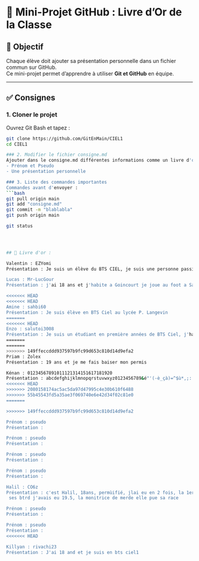 # 📖 Mini-Projet GitHub : Livre d’Or de la Classe

## 🎯 Objectif
Chaque élève doit ajouter sa présentation personnelle dans un fichier commun sur GitHub.  
Ce mini-projet permet d’apprendre à utiliser **Git et GitHub** en équipe.

---

## ✅ Consignes

### 1. Cloner le projet
Ouvrez Git Bash et tapez :
```bash
git clone https://github.com/GitEnMain/CIEL1
cd CIEL1

### 2. Modifier le fichier consigne.md
Ajouter dans le consigne.md différentes informations comme un livre d'or.
- Prénom et Pseudo
- Une présentation personnelle

### 3. Liste des commandes importantes
Commandes avant d'envoyer :
```bash
git pull origin main
git add "consigne.md"
git commit -m "blablabla"
git push origin main

git status


   

## 📖 Livre d'or : 

Valentin : EZYomi
Présentation : Je suis un élève du BTS CIEL, je suis une personne passioné d'informatique depuis mon enfance.

Lucas : Mr-LucGour
Présentation : j'ai 18 ans et j'habite a Goincourt je joue au foot a Saint-Paul en Seniors

<<<<<<< HEAD
<<<<<<< HEAD
Amine : sahbi60
Présentation : Je suis élève en BTS Ciel au lycée P. Langevin
=======
<<<<<<< HEAD
Enzo : salutoi3008
Présentation : Je suis un étudiant en première années de BTS Ciel, j'habite à Montreuil-sur-Thérain et je suis une personne qui aime régarder des animés et écouter du nu-metal
=======
=======
>>>>>>> 149ffeccddd937597b9fc99d653c810d14d9efa2
Priam : Zolex
Présentation : 19 ans et je me fais baiser mon permis 

Kénan : 01234567891011121314151617181920
Présentation : abcdefghijklmnopqrstuvwxyz0123456789&é"'(-è_çà)=^$ù*,;:!<>°+¨£%µ?./§² J'ai 18 ans et je prefère utiliser nano au lieu de vi pour modifer des fichers de texte (en code).
<<<<<<< HEAD
>>>>>>> 2080158174ac5ac5da97d47995c4e30b610f6488
>>>>>>> 55b45543fd5a35ae3f069740e6e42d34f02c81e0
=======

>>>>>>> 149ffeccddd937597b9fc99d653c810d14d9efa2

Prénom : pseudo
Présentation : 

Prénom : pseudo
Présentation :

Prénom : pseudo
Présentation :

Prénom : pseudo
Présentation :

Halil : CO6z
Présentation : c'est Halil, 18ans, permùifié, jlai eu en 2 fois, la 1er fois
 ses btrd j'avais eu 19.5, la monitrice de merde elle pue sa race

Prénom : pseudo
Présentation :

Prénom : pseudo
Présentation :
<<<<<<< HEAD

Killyan : rivachi23
Présentation : J'ai 18 and et je suis en bts ciel1
